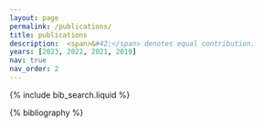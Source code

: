 ```yaml
---
layout: page
permalink: /publications/
title: publications
description:  <span>&#42;</span> denotes equal contribution.
years: [2023, 2022, 2021, 2019]
nav: true
nav_order: 2
---
```


<!-- _pages/publications.md -->

<!-- Bibsearch Feature -->

{% include bib_search.liquid %}

<div class="publications">

{% bibliography %}

</div>

